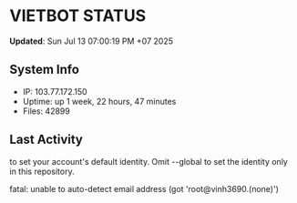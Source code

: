 # VIETBOT STATUS
**Updated**: Sun Jul 13 07:00:19 PM +07 2025

## System Info
- IP: 103.77.172.150
- Uptime: up 1 week, 22 hours, 47 minutes
- Files: 42899

## Last Activity

to set your account's default identity.
Omit --global to set the identity only in this repository.

fatal: unable to auto-detect email address (got 'root@vinh3690.(none)')
